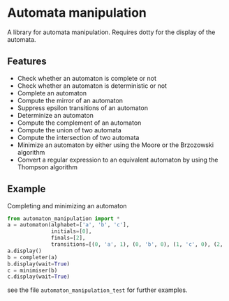 # Automata manipulation
A library for automata manipulation. Requires dotty for the display of the automata. 
## Features
- Check whether an automaton is complete or not
- Check whether an automaton is deterministic or not
- Complete an automaton
- Compute the mirror of an automaton
- Suppress epsilon transitions of an automaton
- Determinize an automaton
- Compute the complement of an automaton
- Compute the union of two automata
- Compute the intersection of two automata
- Minimize an automaton by either using the Moore or the Brzozowski algorithm
- Convert a regular expression to an equivalent automaton by using the Thompson algorithm

## Example
Completing and minimizing an automaton
```python
from automaton_manipulation import *
a = automaton(alphabet=['a', 'b', 'c'],
              initials=[0],
              finals=[2],
			  transitions=[(0, 'a', 1), (0, 'b', 0), (1, 'c', 0), (2, 'b', 0)])
a.display()
b = completer(a)
b.display(wait=True)
c = minimiser(b)
c.display(wait=True)
```
see the file `automaton_manipulation_test` for further examples.
